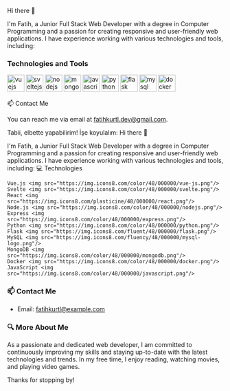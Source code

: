 Hi there 👋

I'm Fatih, a Junior Full Stack Web Developer with a degree in Computer Programming and a passion for creating responsive and user-friendly web applications. I have experience working with various technologies and tools, including:

### Technologies and Tools

<p align="left">
  <img src="https://www.vectorlogo.zone/logos/vuejs/vuejs-icon.svg" alt="vuejs" width="40" height="40"/>
  <img src="https://www.vectorlogo.zone/logos/sveltejs/sveltejs-icon.png" alt="sveltejs" width="40" height="40"/>
  <img src="https://www.vectorlogo.zone/logos/nodejs/nodejs-icon.svg" alt="nodejs" width="40" height="40"/>
  <img src="https://www.vectorlogo.zone/logos/mongodb/mongodb-icon.svg" alt="mongodb" width="40" height="40"/>
  <img src="https://www.vectorlogo.zone/logos/javascript/javascript-icon.svg" alt="javascript" width="40" height="40"/> 
  <img src="https://www.vectorlogo.zone/logos/python/python-icon.svg" alt="python" width="40" height="40"/> 
  <img src="https://www.vectorlogo.zone/logos/pocoo_flask/pocoo_flask-icon.svg" alt="flask" width="40" height="40"/>
  <img src="https://www.vectorlogo.zone/logos/mysql/mysql-icon.svg" alt="mysql" width="40" height="40"/>
  <img src="https://www.vectorlogo.zone/logos/docker/docker-icon.svg" alt="docker" width="40" height="40"/> 
</p>

📫 Contact Me

You can reach me via email at fatihkurtl.dev@gmail.com.

Tabii, elbette yapabilirim! İşe koyulalım:
Hi there 👋

I'm Fatih, a Junior Full Stack Web Developer with a degree in Computer Programming and a passion for creating responsive and user-friendly web applications. I have experience working with various technologies and tools, including:
💻 Technologies

    Vue.js <img src="https://img.icons8.com/color/48/000000/vue-js.png"/>
    Svelte <img src="https://img.icons8.com/color/48/000000/svelte.png"/>
    React <img src="https://img.icons8.com/plasticine/48/000000/react.png"/>
    Node.js <img src="https://img.icons8.com/color/48/000000/nodejs.png"/>
    Express <img src="https://img.icons8.com/color/48/000000/express.png"/>
    Python <img src="https://img.icons8.com/color/48/000000/python.png"/>
    Flask <img src="https://img.icons8.com/fluent/48/000000/flask.png"/>
    MySQL <img src="https://img.icons8.com/fluency/48/000000/mysql-logo.png"/>
    MongoDB <img src="https://img.icons8.com/color/48/000000/mongodb.png"/>
    Docker <img src="https://img.icons8.com/color/48/000000/docker.png"/>
    JavaScript <img src="https://img.icons8.com/color/48/000000/javascript.png"/>

### 📫 Contact Me

- Email: [fatihkurtl@example.com](mailto:fatihkurtl@example.com)

### 🔍 More About Me

As a passionate and dedicated web developer, I am committed to continuously improving my skills and staying up-to-date with the latest technologies and trends. In my free time, I enjoy reading, watching movies, and playing video games.

Thanks for stopping by!
